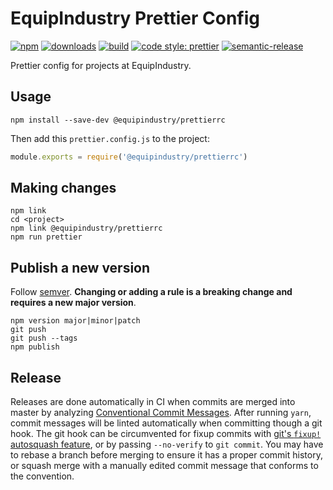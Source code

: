 # EquipIndustry Prettier Config

[![npm](https://img.shields.io/npm/v/@equipindustry/prettierrc.svg)](https://www.npmjs.com/package/@equipindustry/prettierrc) [![downloads](https://img.shields.io/npm/dt/@equipindustry/prettierrc.svg)](https://www.npmjs.com/package/@equipindustry/prettierrc) [![build](https://travis-ci.org/equipindustry/prettierrc.svg?branch=master)](https://travis-ci.org/equipindustry/prettierrc) [![code style: prettier](https://img.shields.io/badge/code_style-prettier-ff69b4.svg)](https://github.com/prettier/prettier) [![semantic-release](https://img.shields.io/badge/%20%20%F0%9F%93%A6%F0%9F%9A%80-semantic--release-e10079.svg)](https://github.com/semantic-release/semantic-release)

Prettier config for projects at EquipIndustry.

## Usage

```
npm install --save-dev @equipindustry/prettierrc
```

Then add this `prettier.config.js` to the project:

```js
module.exports = require('@equipindustry/prettierrc')
```

## Making changes

```
npm link
cd <project>
npm link @equipindustry/prettierrc
npm run prettier
```

## Publish a new version

Follow [semver](http://semver.org/). **Changing or adding a rule is a breaking change and requires a new major version**.

```
npm version major|minor|patch
git push
git push --tags
npm publish
```

## Release

Releases are done automatically in CI when commits are merged into master by analyzing [Conventional Commit Messages](https://conventionalcommits.org/). After running `yarn`, commit messages will be linted automatically when committing though a git hook. The git hook can be circumvented for fixup commits with [git's `fixup!` autosquash feature](https://fle.github.io/git-tip-keep-your-branch-clean-with-fixup-and-autosquash.html), or by passing `--no-verify` to `git commit`. You may have to rebase a branch before merging to ensure it has a proper commit history, or squash merge with a manually edited commit message that conforms to the convention.
